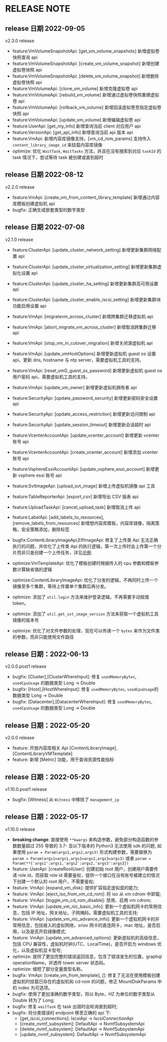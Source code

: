 # RELEASE NOTE

## release 日期 2022-09-05

v2.3.0 release

- feature:VmVolumeSnapshotApi: [get_vm_volume_snapshots] 新增虚拟卷快照查询 api
- feature:VmVolumeSnapshotApi: [create_vm_volume_snapshot] 新增创建虚拟卷快照 api
- feature:VmVolumeSnapshotApi: [delete_vm_volume_snapshot] 新增删除虚拟卷快照 api
- feature:VmVolumeApi: [clone_vm_volume] 新增克隆虚拟卷 api
- feature:VmVolumeApi: [rebuild_vm_volume] 新增通过虚拟卷快照重建虚拟卷 api
- feature:VmVolumeApi: [rollback_vm_volume] 新增回滚虚拟卷至指定虚拟卷快照 api
- feature:VmVolumeApi: [update_vm_volume] 新增编辑虚拟卷 api
- feature:UserApi: [get_my_info] 新增查询当前 client 对应用户 api
- feature:VersionApi: [get_api_info] 新增查询当前 api 版本 api
- feature:VmApi: 新增内容库镜像支持，[vm_cd_rom_params] 支持传入 `content_library_image_id` 来挂载内容库镜像
- optimize: 优化 `WaitTask`, `WaitTasks` 方法，并且在没有搜索到对应 `taskId` 的 task 情况下，尝试等待 task 被创建或直到超时

## release 日期 2022-08-12

v2.2.0 release

- feature:VmApi: [create_vm_from_content_library_template] 新增通过内容库模板创建虚拟机 api
- bugfix: 正确生成嵌套类型的数字类型

## release 日期 2022-07-08

v2.1.0 release

- feature:ClusterApi: [update_cluster_network_setting] 新增更新集群网络配置 api
- feature:ClusterApi: [update_cluster_virtualization_setting] 新增更新集群虚拟化设置 api
- feature:ClusterApi: [update_cluster_ha_setting] 新增更新集群高可用设置 api
- feature:ClusterApi: [update_cluster_enable_iscsi_setting] 新增更新集群块功能启用设置 api
- feature:VmApi: [migratevm_across_cluster] 新增跨集群迁移虚拟机 api
- feature:VmApi: [abort_migrate_vm_across_cluster] 新增取消跨集群迁移 api
- feature:VmApi: [stop_vm_in_cutover_migration] 新增关闭源虚拟机 api
- feature:VmApi: [update_vmHostOptions] 新增更新虚拟机 guest os 设置 api，更新 dns, hostname 与 ntp server，需要虚拟机工具的支持。
- feature:VmApi: [reset_vmG_guest_ss_password] 新增更新虚拟机 guest os 用户密码 api，需要虚拟机工具的支持。
- feature:VmApi: [update_vm_owner] 新增更新虚拟机拥有者 api
- feature:SecurityApi: [update_password_security] 新增更新密码安全设置 api
- feature:SecurityApi: [update_access_restriction] 新增更新访问限制 api
- feature:SecurityApi: [update_session_timeout] 新增更新会话超时 api
- feature:VcenterAccountApi: [update_vcenter_account] 新增更新 vcenter 账号 api
- feature:VcenterAccountApi: [create_vcenter_account] 新增添加 vcenter 账号 api
- feature:VsphereEsxiAccountApi: [update_vsphere_esxi_account] 新增更新 vsphere esxi 账号 api
- feature:SvtImageApi: [upload_svt_image] 新增上传虚拟机镜像 api 工具
- feature:TableReporterApi: [export_csv] 新增导出 CSV 报表 api
- feature:UploadTaskApi: [cancel_upload_task] 新增取消上传 api
- feature:LabelApi: [add_labels_to_resources],[remove_labels_from_resources] 新增想内容库模板，内容库镜像，隔离策略，安全策略添加，删除标签

- bugfix:ContentLibraryImageApi,ElfImageApi: 修复了上传类 Api 无法正确执行的问题，并优化了上传类 Api 的执行逻辑，第一次上传时会上传第一个分片而非只是创建一个上传任务，详见[示例](/examples/upload/readme.md)

- optimize:VmTemplateApi: 优化了模板创建时根据传入的 cpu 参数和模板参数计算缺省值的逻辑
- optimize:ContentLibraryImageApi: 优化了分发的逻辑，不再同时上传一个镜像至多个集群，等待上传置单个集群后再分发。
- optimize: 添加了 `util.login` 方法来维护登录逻辑，不再需要手动赋值 token。
- optimize: 添加了 `util.get_svt_image_version` 方法来获取一个虚拟机工具镜像的版本号
- optimize: 优化了对文件参数的处理，现在可以传递一个 `bytes` 来作为文件类的参数，而非只能使用文件路径

## release 日期：2022-06-13

v2.0.0.post1 release

- bugfix: [Cluster],[ClusterWhereInput]: 修复 `usedMemoryBytes`, `usedCpuUsage` 的数据类型 Long -> Double
- bugfix: [Host],[HostWhereInput]: 修复 `usedMemoryBytes`, `usedCpuUsage`的数据类型 Long -> Double
- bugfix: [Datacenter],[DatacenterWhereInput]: 修复 `usedMemoryBytes`, `usedCpuUsage` 的数据类型 Long -> Double

## release 日期：2022-05-20

v2.0.0 release

- feature: 开放内容库相关 Api [ContentLibraryImage], [ContentLibraryVMTemplate]
- feature: 新增 [Metric] 功能，用于查询资源性能指标

## release 日期：2022-05-20

v1.10.0.post1 release

- bugfix: [Witness] 从 `Witness` 中移除了 `management_ip`

## release 日期：2022-05-17

v1.10.0 release

- **breaking change**: 直接使用 `**kwargs` 来构造参数，避免部分构造函数的参数数量超过 255 导致的 3.7- 及以下版本的 Python3 无法使用 sdk 的问题, 如果使用 `param = Param(args1,args2,args3)` 形式构建参数，需要替换为 `param = Param(args1=args1,args2=args2,args3=args3)` 或者 `param = Param(**{'args1':args1,'args2':args2,'args3':args3})`
- feature: UserApi: [createRootUser]: 创建初始 root 用户，创建用户需要传递 role id，而获取 role id 需要鉴权，提供一个接口在没有账号被建立的情况下创建一个默认的 root 用户，不需要鉴权;
- feature: VmApi: [expand_vm_disk]: 提供扩容指定虚拟盘的能力;
- feature: VmApi: [eject_iso_from_vm_cd_rom]: 将 iso 从 vm cdrom 中卸载;
- feature: VmApi: [toggle_vm_cd_rom_disable]: 禁用、启用 vm cdrom;
- feature: VmApi: [update_vm_nic_basic_info]: 更新一个虚拟机网卡的常用信息，包括 IP 地址，网关地址，子网掩码，需要虚拟机工具的支持;
- feature: VmApi: [update_vm_nic_advance_info]: 更新一个虚拟机网卡的非常用信息，包括接入的虚拟网络，sriov 网卡的直连网卡，mac 地址，是否启用，以及是否开启镜像模式;
- feature: VmApi: [update_vm_advanced_options]: 更新虚拟机的高级信息，包括 CPU 兼容性，虚拟机时钟(UTC、LocalTime)，是否开启为 windows 优化，以及虚拟机显卡型号;
- optimize: 提供了更加完整的错误返回信息，包含了错误发生的位置，graphql operationName，并透传 tower server 状态码。
- optimize: 缩短了部分变量类型名称。
- bugfix: VmApi: [create_vm_from_template], []: 修复了无法在使用模板创建虚拟机时挂载已存在的虚拟机和 cd-rom 的问题，修正 MountDiskParams 中的 index 为可选项。
- bugfix: 使用了更加准确的数字类型，将以 Byte，HZ 为单位的数字类型从 Double 转为了 Long;
- bugfix: 修复 `waitTask` 在 task 出错时会轮询直到超时;
- bugfix: 将分类错误的 endpoint 移至正确的 api 下:
  - [get_iscsi_connections]: IscsiApi -> IscsiConnectionApi
  - [create_nvmf_subsystem]: DefaultApi -> NvmfSubsystemApi
  - [delete_nvmf_subsystem]: DefaultApi -> NvmfSubsystemApi
  - [update_nvmf_subsystem]: DefaultApi -> NvmfSubsystemApi

